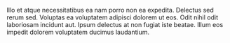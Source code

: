 Illo et atque necessitatibus ea nam porro non ea expedita. Delectus sed rerum sed. Voluptas ea voluptatem adipisci dolorem ut eos. Odit nihil odit laboriosam incidunt aut. Ipsum delectus at non fugiat iste beatae. Illum eos impedit dolorem voluptatem ducimus laudantium.